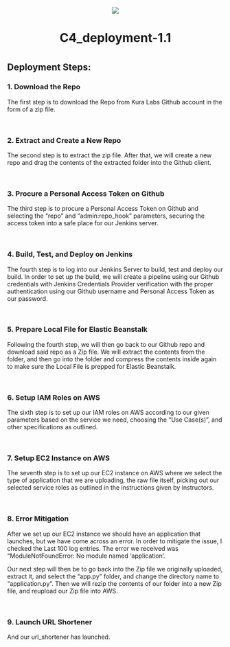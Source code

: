 <p align="center">
<img src="https://github.com/kura-labs-org/kuralabs_deployment_1/blob/main/Kuralogo.png">
</p>
<h1 align="center">C4_deployment-1.1<h1> 



## Deployment Steps:

### 1. Download the Repo

   The first step is to download the Repo from Kura Labs Github account in the form of a zip file.

&nbsp;

### 2. Extract and Create a New Repo

   The second step is to extract the zip file. After that, we will create a new repo and drag the contents of the extracted folder into the Github client.

&nbsp;

### 3. Procure a Personal Access Token on Github

   The third step is to procure a Personal Access Token on Github and selecting the “repo” and “admin:repo_hook” parameters, securing the access token into a safe place for our Jenkins server.

&nbsp;

### 4. Build, Test, and Deploy on Jenkins

   The fourth step is to log into our Jenkins Server to build, test and deploy our build. In order to set up the build, we will create a pipeline using our Github credentials with Jenkins Credentials Provider verification with the proper authentication using our Github username and Personal Access Token as our password.

&nbsp;

### 5. Prepare Local File for Elastic Beanstalk

   Following the fourth step, we will then go back to our Github repo and download said repo as a Zip file. We will extract the contents from the folder, and then go into the folder and compress the contents inside again to make sure the Local File is prepped for Elastic Beanstalk.

&nbsp;

### 6. Setup IAM Roles on AWS

   The sixth step is to set up our IAM roles on AWS according to our given parameters based on the service we need, choosing the “Use Case(s)”, and other specifications as outlined.

&nbsp;

### 7. Setup EC2 Instance on AWS

   The seventh step is to set up our EC2 instance on AWS where we select the type of application that we are uploading, the raw file itself, picking out our selected service roles as outlined in the instructions given by instructors.

&nbsp;

### 8. Error Mitigation

   After we set up our EC2 instance we should have an application that launches, but we have come across an error. In order to mitigate the issue, I checked the Last 100 log entries. The error we received was “ModuleNotFoundError: No module named ‘application’.

   Our next step will then be to go back into the Zip file we originally uploaded, extract it, and select the “app.py” folder, and change the directory name to “application.py”. Then we will rezip the contents of our folder into a new Zip file, and reupload our Zip file into AWS.

&nbsp;

### 9. Launch URL Shortener

   And our url_shortener has launched.
